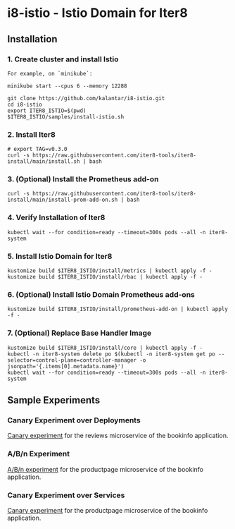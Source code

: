 # i8-istio - Istio Domain for Iter8

## Installation

### 1. Create cluster and install Istio

    For example, on `minikube`:

    minikube start --cpus 6 --memory 12288

    git clone https://github.com/kalantar/i8-istio.git
    cd i8-istio
    export ITER8_ISTIO=$(pwd)
    $ITER8_ISTIO/samples/install-istio.sh

### 2. Install Iter8

    # export TAG=v0.3.0
    curl -s https://raw.githubusercontent.com/iter8-tools/iter8-install/main/install.sh | bash

### 3. (Optional) Install the Prometheus add-on

    curl -s https://raw.githubusercontent.com/iter8-tools/iter8-install/main/install-prom-add-on.sh | bash

### 4. Verify Installation of Iter8

    kubectl wait --for condition=ready --timeout=300s pods --all -n iter8-system

### 5. Install Istio Domain for Iter8

    kustomize build $ITER8_ISTIO/install/metrics | kubectl apply -f -
    kustomize build $ITER8_ISTIO/install/rbac | kubectl apply -f -

### 6. (Optional) Install Istio Domain Prometheus add-ons

    kustomize build $ITER8_ISTIO/install/prometheus-add-on | kubectl apply -f -

### 7. (Optional) Replace Base Handler Image

    kustomize build $ITER8_ISTIO/install/core | kubectl apply -f -
    kubectl -n iter8-system delete po $(kubectl -n iter8-system get po --selector=control-plane=controller-manager -o jsonpath='{.items[0].metadata.name}')
    kubectl wait --for condition=ready --timeout=300s pods --all -n iter8-system

## Sample Experiments

### Canary Experiment over Deployments

[Canary experiment](https://github.com/kalantar/i8-istio/blob/main/samples/canary/tutorial.md) for the reviews microservice of the bookinfo application.

### A/B/n Experiment

[A/B/n experiment](https://github.com/kalantar/i8-istio/blob/main/samples/abn/tutorial.md) for the productpage microservice of the bookinfo application.

### Canary Experiment over Services

[Canary experiment](https://github.com/kalantar/i8-istio/blob/main/samples/service-canary/tutorial.md) for the productpage microservice of the bookinfo application.
